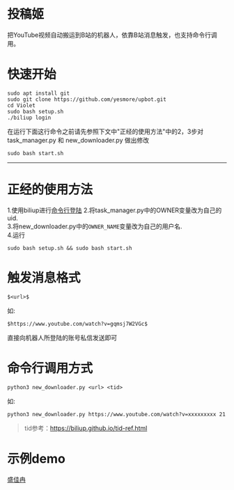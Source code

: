 # 投稿姬

把YouTube视频自动搬运到B站的机器人，依靠B站消息触发，也支持命令行调用。  

# 快速开始
```shell
sudo apt install git
sudo git clone https://github.com/yesmore/upbot.git
cd Violet
sudo bash setup.sh
./biliup login
```
在运行下面这行命令之前请先参照下文中"正经的使用方法"中的2，3步对task_manager.py 和 new_downloader.py 做出修改
```shell
sudo bash start.sh 
```
***

# 正经的使用方法 
1.使用biliup进行[命令行登陆](https://biliup.github.io/biliup-rs/index.html#windows-%E6%BC%94%E7%A4%BA)
2.将task_manager.py中的OWNER变量改为自己的uid.  
3.将new_downloader.py中的`OWNER_NAME`变量改为自己的用户名.  
4.运行
```shell
sudo bash setup.sh && sudo bash start.sh 
```

# 触发消息格式 
```
$<url>$
```
如:
```
$https://www.youtube.com/watch?v=gqmsj7W2VGc$
```
直接向机器人所登陆的账号私信发送即可</br>

# 命令行调用方式
```shell
python3 new_downloader.py <url> <tid>
```
如:
```shell
python3 new_downloader.py https://www.youtube.com/watch?v=xxxxxxxxx 21
```

> tid参考：https://biliup.github.io/tid-ref.html

# 示例demo

[盛佳冉](https://space.bilibili.com/486914885/video)
